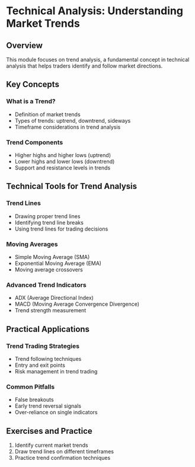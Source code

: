 # Technical Analysis: Understanding Market Trends

## Overview
This module focuses on trend analysis, a fundamental concept in technical analysis that helps traders identify and follow market directions.

## Key Concepts

### What is a Trend?
- Definition of market trends
- Types of trends: uptrend, downtrend, sideways
- Timeframe considerations in trend analysis

### Trend Components
- Higher highs and higher lows (uptrend)
- Lower highs and lower lows (downtrend)
- Support and resistance levels in trends

## Technical Tools for Trend Analysis

### Trend Lines
- Drawing proper trend lines
- Identifying trend line breaks
- Using trend lines for trading decisions

### Moving Averages
- Simple Moving Average (SMA)
- Exponential Moving Average (EMA)
- Moving average crossovers

### Advanced Trend Indicators
- ADX (Average Directional Index)
- MACD (Moving Average Convergence Divergence)
- Trend strength measurement

## Practical Applications

### Trend Trading Strategies
- Trend following techniques
- Entry and exit points
- Risk management in trend trading

### Common Pitfalls
- False breakouts
- Early trend reversal signals
- Over-reliance on single indicators

## Exercises and Practice
1. Identify current market trends
2. Draw trend lines on different timeframes
3. Practice trend confirmation techniques